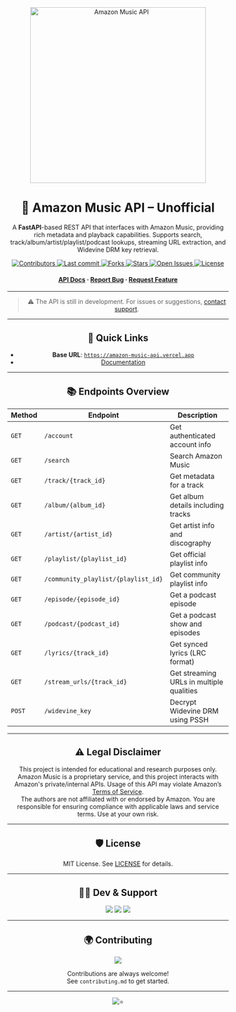 <div align="center">
  <img src="https://i.imgur.com/1TzoPNy.jpeg" alt="Amazon Music API" width="400">

# 🎵 Amazon Music API – Unofficial

A **FastAPI**-based REST API that interfaces with Amazon Music, providing rich metadata and playback capabilities. Supports search, track/album/artist/playlist/podcast lookups, streaming URL extraction, and Widevine DRM key retrieval.

<p>
  <a href="https://github.com/AmineSoukara/amazon-music-api/graphs/contributors">
    <img src="https://img.shields.io/github/contributors/AmineSoukara/amazon-music-api" alt="Contributors">
  </a>
  <a href="https://github.com/AmineSoukara/amazon-music-api/commits/main">
    <img src="https://img.shields.io/github/last-commit/AmineSoukara/amazon-music-api" alt="Last commit">
  </a>
  <a href="https://github.com/AmineSoukara/amazon-music-api/network/members">
    <img src="https://img.shields.io/github/forks/AmineSoukara/amazon-music-api" alt="Forks">
  </a>
  <a href="https://github.com/AmineSoukara/amazon-music-api/stargazers">
    <img src="https://img.shields.io/github/stars/AmineSoukara/amazon-music-api?color=yellow" alt="Stars">
  </a>
  <a href="https://github.com/AmineSoukara/amazon-music-api/issues">
    <img src="https://img.shields.io/github/issues/AmineSoukara/amazon-music-api?color=purple" alt="Open Issues">
  </a>
  <a href="https://github.com/AmineSoukara/amazon-music-api/blob/main/LICENSE">
    <img src="https://img.shields.io/github/license/AmineSoukara/amazon-music-api.svg" alt="License">
  </a>
</p>

<h4>
  <a href="https://amazon-music-api.vercel.app">API Docs</a>
  <span> · </span>
  <a href="https://github.com/AmineSoukara/amazon-music-api/issues">Report Bug</a>
  <span> · </span>
  <a href="https://github.com/AmineSoukara/amazon-music-api/issues">Request Feature</a>
</h4>


---
> ⚠️ The API is still in development. For issues or suggestions, [contact support](https://bio.link/aminesoukara).
---
## 🔗 Quick Links
- **Base URL**: [`https://amazon-music-api.vercel.app`](https://amazon-music-api.vercel.app)
- [Documentation](https://amazon-music-api.vercel.app/)

---

## 📚 Endpoints Overview

| Method | Endpoint                            | Description                              |
| ------ | ----------------------------------- | ---------------------------------------- |
| `GET`  | `/account`                          | Get authenticated account info           |
| `GET`  | `/search`                           | Search Amazon Music                      |
| `GET`  | `/track/{track_id}`                 | Get metadata for a track                 |
| `GET`  | `/album/{album_id}`                 | Get album details including tracks       |
| `GET`  | `/artist/{artist_id}`               | Get artist info and discography          |
| `GET`  | `/playlist/{playlist_id}`           | Get official playlist info               |
| `GET`  | `/community_playlist/{playlist_id}` | Get community playlist info              |
| `GET`  | `/episode/{episode_id}`             | Get a podcast episode                    |
| `GET`  | `/podcast/{podcast_id}`             | Get a podcast show and episodes          |
| `GET`  | `/lyrics/{track_id}`                | Get synced lyrics (LRC format)           |
| `GET`  | `/stream_urls/{track_id}`           | Get streaming URLs in multiple qualities |
| `POST` | `/widevine_key`                     | Decrypt Widevine DRM using PSSH          |

---

## ⚠️ Legal Disclaimer
This project is intended for educational and research purposes only. Amazon Music is a proprietary service, and this project interacts with Amazon's private/internal APIs. Usage of this API may violate Amazon’s [Terms of Service](https://www.amazon.com/gp/help/customer/display.html?nodeId=508088).  
The authors are not affiliated with or endorsed by Amazon. You are responsible for ensuring compliance with applicable laws and service terms. Use at your own risk.

---

## 🛡 License

MIT License. See [LICENSE](./LICENSE) for details.

---

## 👨‍💻 Dev & Support

<a href="https://bio.link/aminesoukara"><img src="https://img.shields.io/badge/@AmineSoukara-000000?style=flat&logo=messenger&logoColor=white&logoWidth=100"></a>
<a href="https://t.me/DezAltySupport"><img src="https://img.shields.io/badge/Group-FF0000?style=flat&logo=telegram&logoColor=white&logoWidth=100"></a>
<a href="https://t.me/DezAlty"><img src="https://img.shields.io/badge/Channel-FF0000?style=flat&logo=telegram&logoColor=white&logoWidth=100"></a>

---

## 🌍 Contributing

<a href="https://github.com/AmineSoukara/amazon-music-api/graphs/contributors">
  <img src="https://contrib.rocks/image?repo=aminesoukara/amazon-music-api" />
</a>

Contributions are always welcome!  
See `contributing.md` to get started.

---

![⭐️](https://telegra.ph/file/b132a131aabe2106bd335.gif)

</div>
